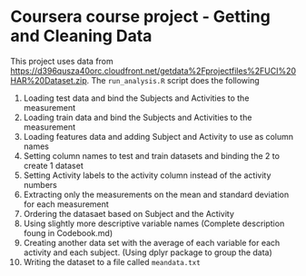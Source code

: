 # Coursera course project - Getting and Cleaning Data
This project uses data from https://d396qusza40orc.cloudfront.net/getdata%2Fprojectfiles%2FUCI%20HAR%20Dataset.zip.
The `run_analysis.R` script does the following
1. Loading test data and bind the Subjects and Activities to the measurement
2. Loading train data and bind the Subjects and Activities to the measurement
3. Loading features data and adding Subject and Activity to use as column names
4. Setting column names to test and train datasets and binding the 2 to create 1 dataset
5. Setting Activity labels to the activity column instead of the activity numbers
6. Extracting only the measurements on the mean and standard deviation for each measurement
7. Ordering the datasaet based on Subject and the Activity
8. Using slightly more descriptive variable names (Complete description foung in Codebook.md)
9. Creating another data set with the average of each variable for each activity and each subject. (Using dplyr package to group the data)
10. Writing the dataset to a file called `meandata.txt`

